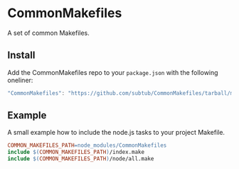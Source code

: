 # CommonMakefiles

A set of common Makefiles.

## Install

Add the CommonMakefiles repo to your `package.json` with the following oneliner:

```js
"CommonMakefiles": "https://github.com/subtub/CommonMakefiles/tarball/master"
```

## Example

A small example how to include the node.js tasks to your project Makefile.

```Makefile
COMMON_MAKEFILES_PATH=node_modules/CommonMakefiles
include $(COMMON_MAKEFILES_PATH)/index.make
include $(COMMON_MAKEFILES_PATH)/node/all.make
````
